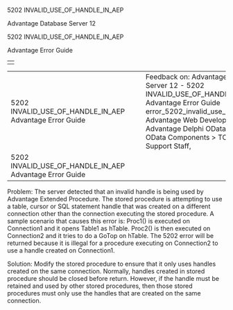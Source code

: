 5202 INVALID\_USE\_OF\_HANDLE\_IN\_AEP




Advantage Database Server 12  

5202 INVALID\_USE\_OF\_HANDLE\_IN\_AEP

Advantage Error Guide

|  |
| --- |
|  |

|  |  |  |  |  |
| --- | --- | --- | --- | --- |
| 5202 INVALID\_USE\_OF\_HANDLE\_IN\_AEP  Advantage Error Guide |  |  | Feedback on: Advantage Database Server 12 - 5202 INVALID\_USE\_OF\_HANDLE\_IN\_AEP Advantage Error Guide error\_5202\_invalid\_use\_of\_handle\_in\_aep Advantage Web Development > Advantage Delphi OData Client > Delphi OData Components > TODataSet / Dear Support Staff, |  |
| 5202 INVALID\_USE\_OF\_HANDLE\_IN\_AEP  Advantage Error Guide |  |  |  |  |

Problem: The server detected that an invalid handle is being used by Advantage Extended Procedure. The stored procedure is attempting to use a table, cursor or SQL statement handle that was created on a different connection other than the connection executing the stored procedure. A sample scenario that causes this error is: Proc1() is executed on Connection1 and it opens Table1 as hTable. Proc2() is then executed on Connection2 and it tries to do a GoTop on hTable. The 5202 error will be returned because it is illegal for a procedure executing on Connection2 to use a handle created on Connection1.

Solution: Modify the stored procedure to ensure that it only uses handles created on the same connection. Normally, handles created in stored procedure should be closed before return. However, if the handle must be retained and used by other stored procedures, then those stored procedures must only use the handles that are created on the same connection.
